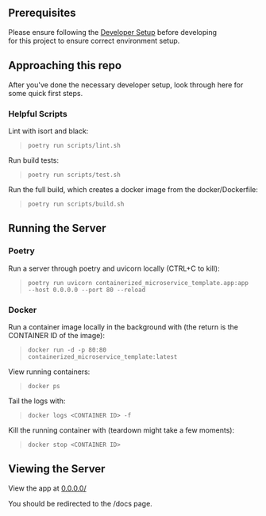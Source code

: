## Prerequisites

Please ensure following the [Developer Setup](guides/developer_setup.md) before developing \
for this project to ensure correct environment setup.

## Approaching this repo

After you've done the necessary developer setup, look through here for some quick first steps.

### Helpful Scripts
Lint with isort and black:
> `poetry run scripts/lint.sh`

Run build tests:
> `poetry run scripts/test.sh`

Run the full build, which creates a docker image from the docker/Dockerfile:
> `poetry run scripts/build.sh`

## Running the Server

### Poetry

Run a server through poetry and uvicorn locally (CTRL+C to kill):
> `poetry run uvicorn containerized_microservice_template.app:app  --host 0.0.0.0 --port 80 --reload`

### Docker

Run a container image locally in the background with (the return is the CONTAINER ID of the image):
> `docker run -d -p 80:80 containerized_microservice_template:latest`

View running containers:
> `docker ps`

Tail the logs with:
> `docker logs <CONTAINER ID> -f`

Kill the running container with (teardown might take a few moments):
> `docker stop <CONTAINER ID>`

## Viewing the Server

View the app at [0.0.0.0/](0.0.0.0/)

You should be redirected to the /docs page.
